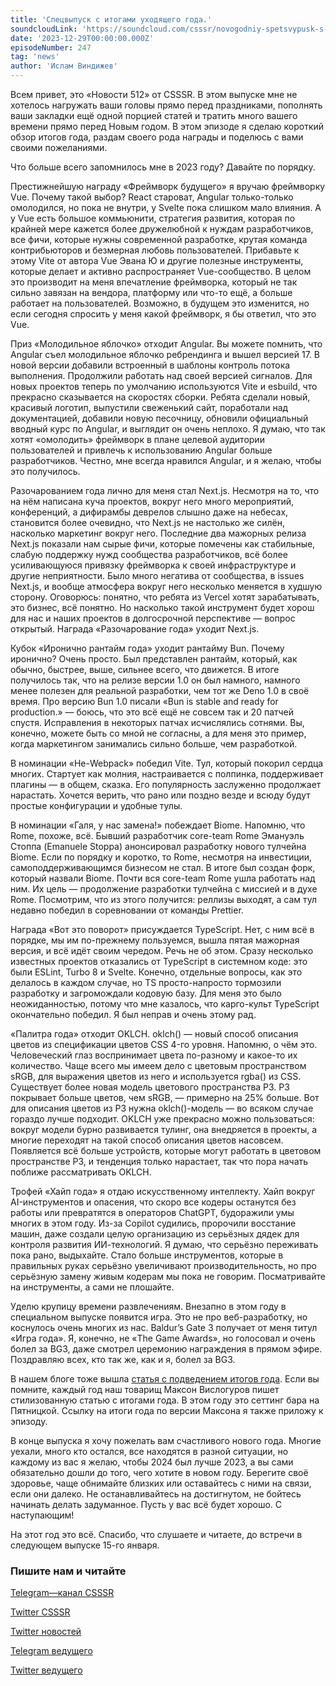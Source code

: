 ```yaml
---
title: 'Спецвыпуск с итогами уходящего года.'
soundcloudLink: 'https://soundcloud.com/csssr/novogodniy-spetsvypusk-s-itogami-goda'
date: '2023-12-29T00:00:00.000Z'
episodeNumber: 247
tag: 'news'
author: 'Ислам Виндижев'
---
```


Всем привет, это «Новости 512» от CSSSR. В этом выпуске мне не хотелось нагружать ваши головы прямо перед праздниками, пополнять ваши закладки ещё одной порцией статей и тратить много вашего времени прямо перед Новым годом. В этом эпизоде я сделаю короткий обзор итогов года, раздам своего рода награды и поделюсь с вами своими пожеланиями.

Что больше всего запомнилось мне в 2023 году? Давайте по порядку.

Престижнейшую награду «Фреймворк будущего» я вручаю фреймворку Vue. Почему такой выбор? React староват, Angular только-только омолодился, но пока не внутри, у Svelte пока слишком мало влияния. А у Vue есть большое коммьюнити, стратегия развития, которая по крайней мере кажется более дружелюбной к нуждам разработчиков, все фичи, которые нужны современной разработке, крутая команда контрибьюторов и безмерная любовь пользователей. Прибавьте к этому Vite от автора Vue Эвана Ю и другие полезные инструменты, которые делает и активно распространяет Vue-сообщество. В целом это производит на меня впечатление фреймворка, который не так сильно завязан на вендора, платформу или что-то ещё, а больше работает на пользователей. Возможно, в будущем это изменится, но если сегодня спросить у меня какой фреймворк, я бы ответил, что это Vue.

Приз «Молодильное яблочко» отходит Angular. Вы можете помнить, что Angular съел молодильное яблочко ребрендинга и вышел версией 17. В новой версии добавили встроенный в шаблоны контроль потока выполнения. Продолжили работать над своей версией сигналов. Для новых проектов теперь по умолчанию используются Vite и esbuild, что прекрасно сказывается на скоростях сборки. Ребята сделали новый, красивый логотип, выпустили свеженький сайт, поработали над документацией, добавили новую песочницу, обновили официальный вводный курс по Angular, и выглядит он очень неплохо. Я думаю, что так хотят «омолодить» фреймворк в плане целевой аудитории пользователей и привлечь к использованию Angular больше разработчиков. Честно, мне всегда нравился Angular, и я желаю, чтобы это получилось.

Разочарованием года лично для меня стал Next.js. Несмотря на то, что на нём написана куча проектов, вокруг него много мероприятий, конференций, а дифирамбы деврелов слышно даже на небесах, становится более очевидно, что Next.js не настолько же силён, насколько маркетинг вокруг него. Последние два мажорных релиза Next.js показали нам сырые фичи, которые помечены как стабильные, слабую поддержку нужд сообщества разработчиков, всё более усиливающуюся привязку фреймворка к своей инфраструктуре и другие неприятности. Было много негатива от сообщества, в issues Next.js, и вообще атмосфера вокруг него несколько меняется в худшую сторону. Оговорюсь: понятно, что ребята из Vercel хотят зарабатывать, это бизнес, всё понятно. Но насколько такой инструмент будет хорош для нас и наших проектов в долгосрочной перспективе — вопрос открытый. Награда «Разочарование года» уходит Next.js.

Кубок «Иронично рантайм года» уходит рантайму Bun. Почему иронично? Очень просто. Был представлен рантайм, который, как обычно, быстрее, выше, сильнее всего, что движется. В итоге получилось так, что на релизе версии 1.0 он был намного, намного менее полезен для реальной разработки, чем тот же Deno 1.0 в своё время. Про версию Bun 1.0 писали «Bun is stable and ready for production.» — боюсь, что это всё ещё не совсем так и 20 патчей спустя. Исправления в некоторых патчах исчислялись сотнями. Вы, конечно, можете быть со мной не согласны, а для меня это пример, когда маркетингом занимались сильно больше, чем разработкой.

В номинации «Не-Webpack» победил Vite. Тул, который покорил сердца многих. Стартует как молния, настраивается с полпинка, поддерживает плагины — в общем, сказка. Его популярность заслуженно продолжает нарастать. Хочется верить, что рано или поздно везде и всюду будут простые конфигурации и удобные тулы. 

В номинации «Галя, у нас замена!» побеждает Biome. Напомню, что Rome, похоже, всё. Бывший разработчик core-team Rome Эмануэль Стоппа (Emanuele Stoppa) анонсировал разработку нового тулчейна Biome. Если по порядку и коротко, то Rome, несмотря на инвестиции, самоподдерживающимся бизнесом не стал. В итоге был создан форк, который назвали Biome. Почти вся core-team Rome ушла работать над ним. Их цель — продолжение разработки тулчейна с миссией и в духе Rome. Посмотрим, что из этого получится: реллизы выходят, а сам тул недавно победил в соревновании от команды Prettier.

Награда «Вот это поворот» присуждается TypeScript. Нет, с ним всё в порядке, мы им по-прежнему пользуемся, вышла пятая мажорная версия, и всё идёт своим чередом. Речь не об этом. Сразу несколько известных проектов отказались от TypeScript в системном коде: это были ESLint, Turbo 8 и Svelte. Конечно, отдельные вопросы, как это делалось в каждом случае, но TS просто-напросто тормозили разработку и загромождали кодовую базу. Для меня это было неожиданностью, потому что мне казалось, что карго-культ TypeScript окончательно победил. Я был неправ и очень этому рад.

«Палитра года» отходит OKLCH. oklch() — новый способ описания цветов из спецификации цветов CSS 4-го уровня. Напомню, о чём это. Человеческий глаз воспринимает цвета по-разному и какое-то их количество. Чаще всего мы имеем дело с цветовым пространством sRGB, для выражения цветов из него и используется rgba() из CSS. Существует более новая модель цветового пространства P3. P3 покрывает больше цветов, чем sRGB, — примерно на 25% больше. Вот для описания цветов из P3 нужна oklch()-модель — во всяком случае гораздо лучше подходит. OKLCH уже прекрасно можно пользоваться: вокруг модели бурно развивается тулинг, она внедряется в проекты, а многие переходят на такой способ описания цветов насовсем. Появляется всё больше устройств, которые могут работать в цветовом пространстве P3, и тенденция только нарастает, так что пора начать поближе рассматривать OKLCH.

Трофей «Хайп года» я отдаю искусственному интеллекту. Хайп вокруг AI-инструментов и опасения, что скоро все кодеры останутся без работы или превратятся в операторов ChatGPT, будоражили умы многих в этом году. Из-за Copilot судились, пророчили восстание машин, даже создали целую организацию из серьёзных дядек для контроля развития ИИ-технологий. Я думаю, что серьёзно переживать пока рано, выдыхайте. Стало больше инструментов, которые в правильных руках серьёзно увеличивают производительность, но про серьёзную замену живым кодерам мы пока не говорим. Посматривайте на инструменты, а сами не плошайте.

Уделю крупицу времени развлечениям. Внезапно в этом году в специальном выпуске появится игра. Это не про веб-разработку, но коснулось очень многих из нас. Baldur’s Gate 3 получает от меня титул «Игра года». Я, конечно, не «The Game Awards», но голосовал и очень болел за BG3, даже смотрел церемонию награждения в прямом эфире. Поздравляю всех, кто так же, как и я, болел за BG3.

В нашем блоге тоже вышла [статья с подведением итогов года](https://blog.csssr.com/ru/article/year-resume-2023/). Если вы помните, каждый год наш товарищ Максон Вислогуров пишет стилизованную статью с итогами года. В этом году это сеттинг бара на Пятницкой. Ссылку на итоги года по версии Максона я также приложу к эпизоду.

В конце выпуска я хочу пожелать вам счастливого нового года. Многие уехали, много кто остался, все находятся в разной ситуации, но каждому из вас я желаю, чтобы 2024 был лучше 2023, а вы сами обязательно дошли до того, чего хотите в новом году. Берегите своё здоровье, чаще обнимайте близких или оставайтесь с ними на связи, если они далеко. Не останавливайтесь на достигнутом, не бойтесь начинать делать задуманное. Пусть у вас всё будет хорошо. С наступающим!

На этот год это всё. Спасибо, что слушаете и читаете, до встречи в следующем выпуске 15-го января.

  ### Пишите нам и читайте
  [Telegram—канал CSSSR](https://t.me/csssr)

  [Twitter CSSSR](https://twitter.com/csssr_dev)

  [Twitter новостей](https://twitter.com/csssr_news)

  [Telegram ведущего](https://t.me/Vindizh)

  [Twitter ведущего](https://twitter.com/Vindizh)
